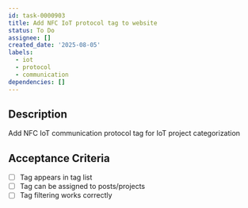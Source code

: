 ```yaml
---
id: task-0000903
title: Add NFC IoT protocol tag to website
status: To Do
assignee: []
created_date: '2025-08-05'
labels:
  - iot
  - protocol
  - communication
dependencies: []
---
```


## Description

Add NFC IoT communication protocol tag for IoT project categorization

## Acceptance Criteria

- [ ] Tag appears in tag list
- [ ] Tag can be assigned to posts/projects
- [ ] Tag filtering works correctly
